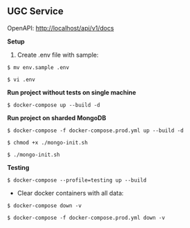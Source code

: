 ## UGC Service

OpenAPI: [http://localhost/api/v1/docs](http://localhost/api/v1/docs)

**Setup**
1. Create .env file with sample:

`$ mv env.sample .env`

`$ vi .env`

**Run project without tests on single machine**

`$ docker-compose up --build -d`

**Run project on sharded MongoDB**

`$ docker-compose -f docker-compose.prod.yml up --build -d`

`$ chmod +x ./mongo-init.sh`

`$ ./mongo-init.sh`


**Testing**

`$ docker-compose --profile=testing up --build`

 - Clear docker containers with all data:
 
`$ docker-compose down -v`

`$ docker-compose -f docker-compose.prod.yml down -v`
